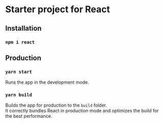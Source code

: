 # Starter project for React

## Installation

### `npm i react`

## Production
### `yarn start`

Runs the app in the development mode.

### `yarn build`

Builds the app for production to the `build` folder.\
It correctly bundles React in production mode and optimizes the build for the best performance.
